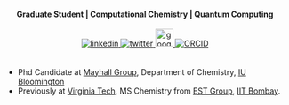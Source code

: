 
<div align="center" markdown="1">
<h4>Graduate Student | Computational Chemistry | Quantum Computing</h4>

<a href="https://www.linkedin.com/in/arnab-bachhar-1a31301ba/" target="_blank">
<img src=https://img.shields.io/badge/linkedin-%231E77B5.svg?&style=for-the-badge&logo=linkedin&logoColor=white alt=linkedin style="margin-bottom: 5px;" />
</a>
<a href="https://twitter.com/ArnabBachhar" target="_blank">
<img src=https://img.shields.io/badge/twitter-%2300acee.svg?&style=for-the-badge&logo=twitter&logoColor=white alt=twitter style="margin-bottom: 5px;" />
</a>

<a href="https://scholar.google.com/citations?user=PuRHCSYAAAAJ&hl=en" target="_blank">
<img src=https://img.icons8.com/color/96/000000/google-scholar--v3.png?&style=for-the-badge&logo=google scholar&logoColor=white alt=google scholar width= "32px" style="margin-bottom: 1px;"/>
</a>
<a href="https://orcid.org/my-orcid?orcid=0009-0000-1170-0078" target="_blank">
<img src="https://img.shields.io/badge/ORCID-A6CE39.svg?style=for-the-badge&logo=ORCID&logoColor=white" alt="ORCID" style="margin-bottom: 5px;" />
</a>
</div>

##

- Phd Candidate at [Mayhall Group](https://nmayhall-vt.github.io/group_website/), Department of Chemistry, [IU Bloomington](https://http://www.chem.indiana.edu) 
- Previously at [Virginia Tech](https://vt.edu), MS Chemistry from [EST Group](https://achintyachemist.wixsite.com/achintya), [IIT Bombay](https://www.iitb.ac.in/).

